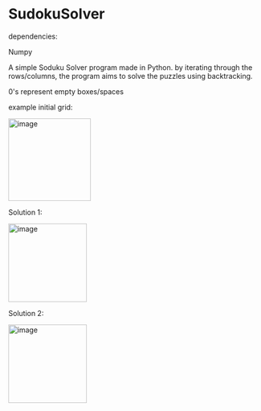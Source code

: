 # SudokuSolver

dependencies: 

Numpy

A simple Soduku Solver program made in Python. 
by iterating through the rows/columns, the program aims to solve the puzzles using backtracking. 

0's represent empty boxes/spaces

example initial grid: 

<img width="164" alt="image" src="https://user-images.githubusercontent.com/41167541/186809771-143964d6-6da9-4ac4-9e08-c277012bf3a2.png">

Solution 1: 

<img width="156" alt="image" src="https://user-images.githubusercontent.com/41167541/186809896-b980ebbb-ea4d-4925-b574-40a840b225b2.png">

Solution 2: 

<img width="156" alt="image" src="https://user-images.githubusercontent.com/41167541/186809936-a06023f9-2d2f-47f0-8a94-1a195ae2ec23.png">

